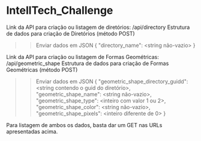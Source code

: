# IntellTech_Challenge

Link da API para criação ou listagem de diretórios:
<localhost>/api/directory
Estrutura de dados para criação de Diretórios (método POST)
>>Enviar dados em JSON
{
  "directory_name": <string não-vazio>
}

Link da API para criação ou listagem de Formas Geométricas:
<localhost>/api/geometric_shape
Estrutura de dados para criação de Formas Geométricas (método POST)
>>Enviar dados em JSON
{
  "geometric_shape_directory_guidd": <string contendo o guid do diretório>,
  "geometric_shape_name": <string não-vazio>,
  "geometric_shape_type": <inteiro com valor 1 ou 2>,
  "geometric_shape_color": <string não-vazio>,
  "geometric_shape_pixels": <inteiro diferente de 0>
}

Para listagem de ambos os dados, basta dar um GET nas URLs apresentadas acima.
